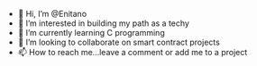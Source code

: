 - 👋 Hi, I’m @Enitano
- 👀 I’m interested in building my path as a techy
- 🌱 I’m currently learning C programming
- 💞️ I’m looking to collaborate on smart contract projects
- 📫 How to reach me...leave a comment or add me to a project

<!---
Enitano/Enitano is a ✨ special ✨ repository because its `README.md` (this file) appears on your GitHub profile.
You can click the Preview link to take a look at your changes.
--->

